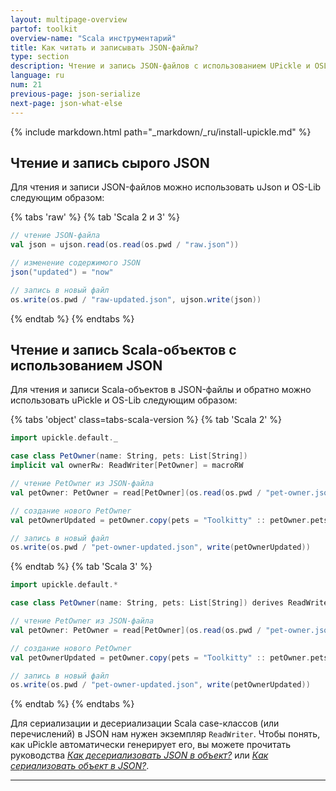 ```yaml
---
layout: multipage-overview
partof: toolkit
overview-name: "Scala инструментарий"
title: Как читать и записывать JSON-файлы?
type: section
description: Чтение и запись JSON-файлов с использованием UPickle и OSLib
language: ru
num: 21
previous-page: json-serialize
next-page: json-what-else
---
```


{% include markdown.html path="_markdown/_ru/install-upickle.md" %}

## Чтение и запись сырого JSON

Для чтения и записи JSON-файлов можно использовать uJson и OS-Lib следующим образом:

{% tabs 'raw' %}
{% tab 'Scala 2 и 3' %}

```scala mdoc:compile-only
// чтение JSON-файла
val json = ujson.read(os.read(os.pwd / "raw.json"))

// изменение содержимого JSON
json("updated") = "now"

// запись в новый файл
os.write(os.pwd / "raw-updated.json", ujson.write(json))
```

{% endtab %}
{% endtabs %}

## Чтение и запись Scala-объектов с использованием JSON

Для чтения и записи Scala-объектов в JSON-файлы и обратно можно использовать uPickle и OS-Lib следующим образом:

{% tabs 'object' class=tabs-scala-version %}
{% tab 'Scala 2' %}

```scala mdoc:compile-only
import upickle.default._

case class PetOwner(name: String, pets: List[String])
implicit val ownerRw: ReadWriter[PetOwner] = macroRW

// чтение PetOwner из JSON-файла
val petOwner: PetOwner = read[PetOwner](os.read(os.pwd / "pet-owner.json"))

// создание нового PetOwner
val petOwnerUpdated = petOwner.copy(pets = "Toolkitty" :: petOwner.pets)

// запись в новый файл
os.write(os.pwd / "pet-owner-updated.json", write(petOwnerUpdated))
```

{% endtab %}
{% tab 'Scala 3' %}

```scala
import upickle.default.*

case class PetOwner(name: String, pets: List[String]) derives ReadWriter

// чтение PetOwner из JSON-файла
val petOwner: PetOwner = read[PetOwner](os.read(os.pwd / "pet-owner.json"))

// создание нового PetOwner
val petOwnerUpdated = petOwner.copy(pets = "Toolkitty" :: petOwner.pets)

// запись в новый файл
os.write(os.pwd / "pet-owner-updated.json", write(petOwnerUpdated))
```

{% endtab %}
{% endtabs %}

Для сериализации и десериализации Scala case-классов (или перечислений) в JSON нам нужен экземпляр `ReadWriter`.
Чтобы понять, как uPickle автоматически генерирует его,
вы можете прочитать руководства [_Как десериализовать JSON в объект?_](json-deserialize.html)
или [_Как сериализовать объект в JSON?_](json-serialize.html).

---
